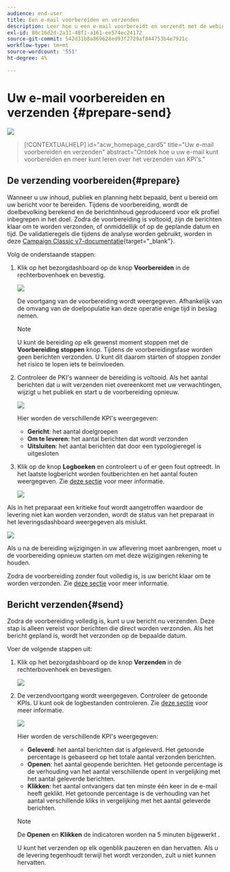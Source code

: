 ```yaml
---
audience: end-user
title: Een e-mail voorbereiden en verzenden
description: Leer hoe u een e-mail voorbereidt en verzendt met de webinterface voor campagnes
exl-id: 80c16d2d-2a31-48f1-a161-ee574ec24172
source-git-commit: 542d31b8a869628ed93f2729af844753b4e7921c
workflow-type: tm+mt
source-wordcount: '551'
ht-degree: 4%

---
```


# Uw e-mail voorbereiden en verzenden {#prepare-send}

![](../assets/do-not-localize/badge.png)

>[!CONTEXTUALHELP]
>id="acw_homepage_card5"
>title="Uw e-mail voorbereiden en verzenden"
>abstract="Ontdek hoe u uw e-mail kunt voorbereiden en meer kunt leren over het verzenden van KPI&#39;s."

<!--

	show how to prepare and send the email + the live kpis in the dashboard

like acc when preparation, target calculated then send
real time KPIs, not in AJO. similar to ACS.
exclusion logs, causes
-->

<!--
send also KPIs
-->

## De verzending voorbereiden{#prepare}

Wanneer u uw inhoud, publiek en planning hebt bepaald, bent u bereid om uw bericht voor te bereiden. Tijdens de voorbereiding, wordt de doelbevolking berekend en de berichtinhoud geproduceerd voor elk profiel inbegrepen in het doel. Zodra de voorbereiding is voltooid, zijn de berichten klaar om te worden verzonden, of onmiddellijk of op de geplande datum en tijd. De validatieregels die tijdens de analyse worden gebruikt, worden in deze [Campaign Classic v7-documentatie](https://experienceleague.adobe.com/docs/campaign-classic/using/sending-messages/key-steps-when-creating-a-delivery/steps-validating-the-delivery.html#validation-process-with-typologies){target="_blank"}.

Volg de onderstaande stappen:

1. Klik op het bezorgdashboard op de knop **Voorbereiden** in de rechterbovenhoek en bevestig.

   ![](assets/prepare.png)

   De voortgang van de voorbereiding wordt weergegeven. Afhankelijk van de omvang van de doelpopulatie kan deze operatie enige tijd in beslag nemen.

   >[!NOTE]
   >
   >U kunt de bereiding op elk gewenst moment stoppen met de **Voorbereiding stoppen** knop. Tijdens de voorbereidingsfase worden geen berichten verzonden. U kunt dit daarom starten of stoppen zonder het risico te lopen iets te beïnvloeden.

1. Controleer de PKI&#39;s wanneer de bereiding is voltooid. Als het aantal berichten dat u wilt verzenden niet overeenkomt met uw verwachtingen, wijzigt u het publiek en start u de voorbereiding opnieuw.

   ![](assets/prepare2.png)

   Hier worden de verschillende KPI&#39;s weergegeven:

   * **Gericht**: het aantal doelgroepen
   * **Om te leveren**: het aantal berichten dat wordt verzonden
   * **Uitsluiten**: het aantal berichten dat door een typologieregel is uitgesloten

1. Klik op de knop **Logboeken** en controleert u of er geen fout optreedt. In het laatste logbericht worden foutberichten en het aantal fouten weergegeven. Zie [deze sectie](delivery-logs.md) voor meer informatie.

   ![](assets/prepare-logs.png)

Als in het preparaat een kritieke fout wordt aangetroffen waardoor de levering niet kan worden verzonden, wordt de status van het preparaat in het leveringsdashboard weergegeven als mislukt.

![](assets/prepare-error.png)

Als u na de bereiding wijzigingen in uw aflevering moet aanbrengen, moet u de voorbereiding opnieuw starten om met deze wijzigingen rekening te houden.

Zodra de voorbereiding zonder fout volledig is, is uw bericht klaar om te worden verzonden. Zie [deze sectie](#send) voor meer informatie.

## Bericht verzenden{#send}

Zodra de voorbereiding volledig is, kunt u uw bericht nu verzenden. Deze stap is alleen vereist voor berichten die direct worden verzonden. Als het bericht gepland is, wordt het verzonden op de bepaalde datum.

Voer de volgende stappen uit:

1. Klik op het bezorgdashboard op de knop **Verzenden** in de rechterbovenhoek en bevestigen.

   ![](assets/send.png)

1. De verzendvoortgang wordt weergegeven. Controleer de getoonde KPIs. U kunt ook de logbestanden controleren. Zie [deze sectie](delivery-logs.md) voor meer informatie.

   ![](assets/send2.png)

   Hier worden de verschillende KPI&#39;s weergegeven:

   * **Geleverd**: het aantal berichten dat is afgeleverd. Het getoonde percentage is gebaseerd op het totale aantal verzonden berichten.
   * **Openen**: het aantal geopende berichten. Het getoonde percentage is de verhouding van het aantal verschillende opent in vergelijking met het aantal geleverde berichten.
   * **Klikken**: het aantal ontvangers dat ten minste één keer in de e-mail heeft geklikt. Het getoonde percentage is de verhouding van het aantal verschillende kliks in vergelijking met het aantal geleverde berichten.

   >[!NOTE]
   >
   >De **Openen** en **Klikken** de indicatoren worden na 5 minuten bijgewerkt .

   U kunt het verzenden op elk ogenblik pauzeren en dan hervatten. Als u de levering tegenhoudt terwijl het wordt verzonden, zult u niet kunnen hervatten.
